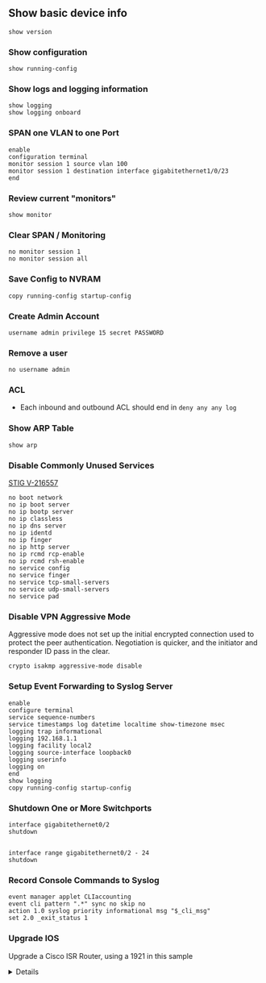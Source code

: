 ## Show basic device info
```
show version
```

### Show configuration
```
show running-config 
```

### Show logs and logging information
```
show logging
show logging onboard
```

### SPAN one VLAN to one Port
```
enable
configuration terminal
monitor session 1 source vlan 100
monitor session 1 destination interface gigabitethernet1/0/23
end
```

### Review current "monitors"
```
show monitor
```

### Clear SPAN / Monitoring
```
no monitor session 1
no monitor session all
```

### Save Config to NVRAM
```
copy running-config startup-config 
```

### Create Admin Account
```
username admin privilege 15 secret PASSWORD
```

### Remove a user
```
no username admin
```

### ACL
- Each inbound and outbound ACL should end in ```deny any any log```

### Show ARP Table
```
show arp
```

### Disable Commonly Unused Services 
[STIG V-216557](https://www.stigviewer.com/stig/cisco_ios_router_rtr/2020-09-23/finding/V-216557)
```
no boot network
no ip boot server
no ip bootp server
no ip classless
no ip dns server
no ip identd
no ip finger
no ip http server
no ip rcmd rcp-enable
no ip rcmd rsh-enable
no service config
no service finger
no service tcp-small-servers
no service udp-small-servers
no service pad
```

### Disable VPN Aggressive Mode
Aggressive mode does not set up the initial encrypted connection used to protect the peer authentication. Negotiation is quicker, and the initiator and responder ID pass in the clear.
```
crypto isakmp aggressive-mode disable
```


### Setup Event Forwarding to Syslog Server
```
enable
configure terminal
service sequence-numbers
service timestamps log datetime localtime show-timezone msec
logging trap informational
logging 192.168.1.1
logging facility local2
logging source-interface loopback0
logging userinfo
logging on
end
show logging
copy running-config startup-config
```

### Shutdown One or More Switchports
```
interface gigabitethernet0/2
shutdown


interface range gigabitethernet0/2 - 24
shutdown
```

### Record Console Commands to Syslog
```
event manager applet CLIaccounting
event cli pattern ".*" sync no skip no
action 1.0 syslog priority informational msg "$_cli_msg"
set 2.0 _exit_status 1
```


### Upgrade IOS
Upgrade a Cisco ISR Router, using a  1921 in this sample

<details>

- show version (get memory size)

```	
Router>show version
…
Cisco CISCO1921/K9 (revision 1.0) with 491520K/32768K bytes of memory.
Processor board ID FTX183784SA
2 Gigabit Ethernet interfaces
1 terminal line
1 Virtual Private Network (VPN) Module
DRAM configuration is 64 bits wide with parity disabled.
255K bytes of non-volatile configuration memory.
245744K bytes of USB Flash usbflash0 (Read/Write)
…
```
491520K + 32768 = 524288 / 1024 = 512 MB DRAM

- Check available space for the new ios.bin file

```
Router#dir
Directory of usbflash0:/

    1  -rw-          34   Apr 2 2023 01:17:48 +00:00  pnp-tech-time
    2  -rw-       99921   Apr 2 2023 01:18:00 +00:00  pnp-tech-discovery-summary
    3  -rw-    85054748  Oct 12 2021 04:34:44 +00:00  c1900-universalk9-mz.SPA.157-3.M9.bin
    4  -rw-    85053068  May 24 2021 05:44:30 +00:00  c1900-universalk9-mz.SPA.157-3.M8.bin

```
  - Ensure sufficient storage is available to hold incoming ios file
  - If space is needed, you can remove via ```delete [filename]```

- Set the appropriate interface to have an IP, or pull a DHCP addres

```
enable
configure terminal
int g0/0
ip address dhcp
```

- Start the tftp server, hosting the iso file
- Open the firewall or disable it temporarily
- Copy the file via 

```
copy tftp flash0
[ip address]
[filename]
[filename]
```

```
Router#copy tftp flash0
Address or name of remote host [192.168.1.123]?
Source filename [c1900-universalk9-mz.SPA.158-3.M7.bin]?
Destination filename [flash0]? c1900-universalk9-mz.SPA.158-3.M7.bin
Accessing tftp://192.168.1.123/c1900-universalk9-mz.SPA.158-3.M7.bin...
Loading c1900-universalk9-mz.SPA.158-3.M7.bin from 192.168.1.123 (via GigabitEthernet0/0): !!!!!!!!!!!!!!!!!!!!!!!!!!!!!!!!!!!!!!!!!!!!!!!!!!!!!!!!!!!!!!!!!!!!!!!!!!!!!!!!!!!!!!!!!!!!!!!!!!!!!!!!!!!!!!!!!!!!!!!!!!!!!!!!!!!!!!!!!!!!!!!!!!!!!!!!!!!!!!!!!!!!!!!!!!!!!!!!!!!!!!!!!!!!!!!!!!!!!!!!!!!!!!!!!!!!!!!!!!!!!!!!!!!!!!!!!!!!!!!!!!!!!!!!!!!!!!!!!!!!!!!!!!!!!!!!!!!!!!!!!!!!!!!!!!!!!!!!!!!!!!!!!!!!!!!!!!!!!!!!!!!!!!!!!!!!!!!!!!!!
[OK - 86844008 bytes]

86844008 bytes copied in 134.428 secs (646026 bytes/sec)
```
		
- Apply the new IOS.bin as startup image, with fallback to previous

```
Router#enable
Router#configure terminal
Router(config)#no boot system
Router(config)#boot system usbflash0:c1900-universalk9-mz.SPA.158-3.M7.bin
Router(config)#boot system usbflash0:c1900-universalk9-mz.SPA.157-3.M9.bin
Router(config)#exit
Router#copy run start
Destination filename [startup-config]?
Building configuration...
[OK]
Router#
```
		
- Cross your fingers and reboot

```
Router#reload
Proceed with reload? [confirm]

*Apr  3 17:57:30.996: %SYS-5-RELOAD: Reload requested by console. Reload Reason: Reload Command.
…
Router#show version
```

</details>
